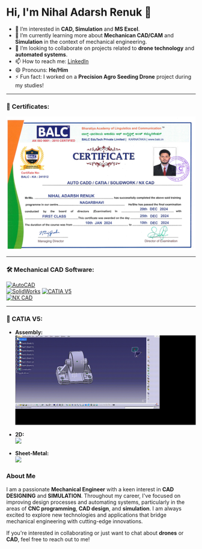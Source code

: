 # Hi, I'm Nihal Adarsh Renuk 👋

- 👀 I’m interested in **CAD, Simulation**  and **MS Excel**.
- 🌱 I’m currently learning more about **Mechanican CAD/CAM** and **Simulation** in the context of mechanical engineering.
- 💞️ I’m looking to collaborate on projects related to  **drone technology** and **automated systems**.
- 📫 How to reach me: [LinkedIn](https://www.linkedin.com/in/nihal-adarsh-renuk/)
- 😄 Pronouns: **He/Him**
- ⚡ Fun fact: I worked on a **Precision Agro Seeding Drone** project during my studies!

---
### 💼 **Certificates:**

<img src="certificates/certificate.jpg" width="600" />

---
### 🛠️ **Mechanical CAD Software:**

[![AutoCAD](https://img.shields.io/badge/AutoCAD-33C8FF?style=for-the-badge&logo=autocad&logoColor=white)](https://www.autodesk.com/products/autocad/overview)  
[![SolidWorks](https://img.shields.io/badge/SolidWorks-0A75B2?style=for-the-badge&logo=solidworks&logoColor=white)](https://www.solidworks.com/) 
[![CATIA V5](https://img.shields.io/badge/CATIA%20V5-005F87?style=for-the-badge&logo=ds&logoColor=white)](https://www.3ds.com/products-services/catia/)  
[![NX CAD](https://img.shields.io/badge/NX%20CAD-00A9E0?style=for-the-badge&logo=siemens&logoColor=white)](https://www.plm.automation.siemens.com/global/en/products/nx/)

---

### 🎥 CATIA V5:

- **Assembly:**  
  <img src="demos/video1.gif" width="500">

- **2D:**  
  <img src="demos/video2.gif" width="500">

- **Sheet-Metal:**  
  <img src="demos/video3.gif" width="500">


### About Me

I am a passionate **Mechanical Engineer** with a keen interest in **CAD DESIGNING** and **SIMULATION**. Throughout my career, I've focused on improving design processes and automating systems, particularly in the areas of **CNC programming**, **CAD design**, and **simulation**. I am always excited to explore new technologies and applications that bridge mechanical engineering with cutting-edge innovations.

If you're interested in collaborating or just want to chat about **drones** or **CAD**, feel free to reach out to me!

